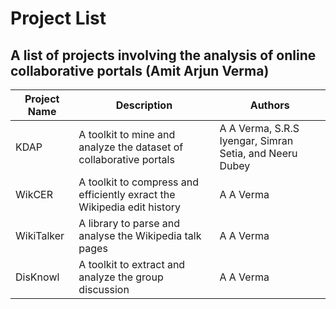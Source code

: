 # Project List

## A list of projects involving the analysis of online collaborative portals (Amit Arjun Verma)

| Project Name | Description | Authors |
| -------------| ----------- | ------- |
| KDAP | A toolkit to mine and analyze the dataset of collaborative portals | A A Verma, S.R.S Iyengar, Simran Setia, and Neeru Dubey|
| WikCER | A toolkit to compress and efficiently exract the Wikipedia edit history | A A Verma |
| WikiTalker | A library to parse and analyse the Wikipedia talk pages | A A Verma |
| DisKnowl | A toolkit to extract and analyze the group discussion | A A Verma |
